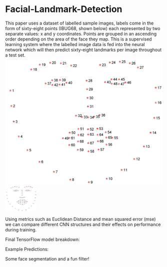 # Facial-Landmark-Detection

This paper uses a dataset of labelled sample images, labels come in the form of sixty-eight points (IBUG68, shown below) each represented by two separate values: x and y coordinates. Points are grouped in an ascending order depending on the area of the face they map. This is a supervised learning system where the labelled image data is fed into the neural network which will then predict sixty-eight landmarks per image throughout a test set. 
![](https://raw.githubusercontent.com/LordLean/Facial-Landmark-Detection/main/Images/figure_68_markup%20\(1\).jpg)
<img src="https://raw.githubusercontent.com/LordLean/Facial-Landmark-Detection/main/Images/figure_68_markup%20(1).jpg" width="100" />

Using metrics such as Euclidean Distance and mean squared error (mse) we can compare different CNN structures and their effects on performance during training.

Final TensorFlow model breakdown:


Example Predictions:


Some face segmentation and a fun filter!
